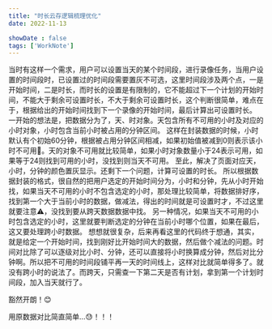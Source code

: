 ```yaml
---
title: "时长云存逻辑梳理优化"
date: 2022-11-13

showDate : false
tags: ['WorkNote']
---
```


当时有这样一个需求，用户可以设置当天的某个时间段，进行录像任务，当用户设置的时间段时，已设置过的时间段需要置灰不可选，这里时间段涉及两个点，一是开始时间，二是时长，而时长的设置是有限制的，它不能超过下一个计划的开始时间，不能大于剩余可设置时长，不大于剩余可设置时长，这个判断很简单，难点在于，根据给出的开始时间找到下一个录像的开始时间，最后计算出可设置时长。
一开始的想法是，把数据分为了，天、时对象。天包含所有不可用的小时及对应的小时对象，小时包含当前小时被占用的分钟区间。
这样在封装数据的时候，小时默认有个初始60分钟，根据被占用分钟区间相减，如果初始值被减到0则表示该小时不可用🚫。天的对象不可用就比较简单，如果小时对象数量小于24表示可用，如果等于24则找到可用的小时，没找到则当天不可用。
至此，解决了页面对应天，小时，分钟的颜色置灰显示。还剩下一个问题，计算可设置的时长。
所以根据数据封装的格式，很自然的把用户选定的开始时间分为，小时和分钟，先从小时开始找，如果当天不可用的小时不包含选定的小时，那处理比较简单，将数据排好序，找到第一个大于当前小时的数据，做减法，得出的时间就是可设置时才，不过这里就要注意⚠，没找到要从跨天数据数据中找。
另一种情况，如果当天不可用的小时包含选定的小时，这里就要判断选定的分钟在当前小时哪个位置，如果在最后，这又要处理跨小时数据。
想想就很复杂，后来再看这里的代码终于想通，其实，就是给定一个开始时间，找到刚好比开始时间大的数据，然后做个减法的问题。时间对比除了可以逐级对比小时、分钟，还可以直接将小时换算成分钟，然后对比分钟啊。所以把不可用的时间段铺平再一天的时间线上，这样对比就简单得多了。就没有跨小时的说法了。而跨天，只需查一下第二天是否有计划，拿到第一个计划时间段，加入当天就行了。

豁然开朗！😊

用原数据对比简直简单…😓！！！
